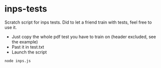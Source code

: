 # inps-tests

Scratch script for inps tests.
Did to let a friend train with tests, feel free to use it.

- Just copy the whole pdf test you have to train on (header excluded, see the example)
- Past it in test.txt
- Launch the script
```
node inps.js
```
